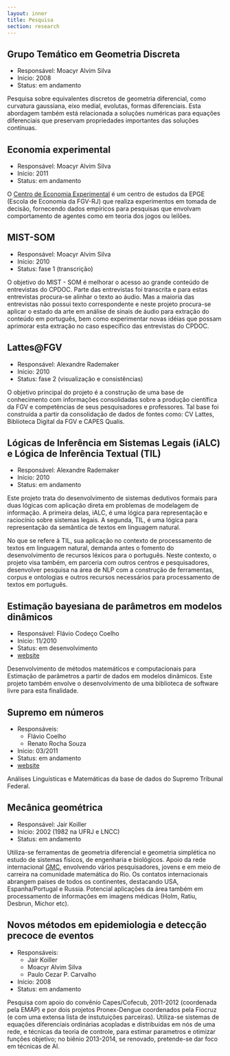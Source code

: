 ```yaml
---
layout: inner
title: Pesquisa
section: research
---
```


## Grupo Temático em Geometria Discreta

- Responsável: Moacyr Alvim Silva
- Início: 2008 
- Status: em andamento

Pesquisa sobre equivalentes discretos de geometria diferencial, como
curvatura gaussiana, eixo medial, evolutas, formas diferenciais. Esta
abordagem também está relacionada a soluções numéricas para equações
diferenciais que preservam propriedades importantes das soluções
contínuas.

## Economia experimental

- Responsável: Moacyr Alvim Silva
- Início: 2011 
- Status: em andamento

O [Centro de Economia Experimental](http://epge.fgv.br/pt/pesquisa/centro-estudos/cee)
é um centro de estudos da EPGE (Escola de Economia da FGV-RJ) que
realiza experimentos em tomada de decisão, fornecendo dados empíricos
para pesquisas que envolvam comportamento de agentes como em teoria
dos jogos ou leilões.

## MIST-SOM

- Responsável: Moacyr Alvim Silva
- Início: 2010
- Status: fase 1 (transcrição)

O objetivo do MIST - SOM é melhorar o acesso ao grande conteúdo de
entrevistas do CPDOC. Parte das entrevistas foi transcrita e para
estas entrevistas procura-se alinhar o texto ao áudio.  Mas a maioria
das entrevistas não possui texto correspondente e neste projeto
procura-se aplicar o estado da arte em análise de sinais de áudio para
extração do conteúdo em português, bem como experimentar novas idéias
que possam aprimorar esta extração no caso específico das entrevistas
do CPDOC.

## Lattes@FGV

- Responsável: Alexandre Rademaker
- Início: 2010
- Status: fase 2 (visualização e consistências)

O objetivo principal do projeto é a construção de uma base de
conhecimento com informações consolidadas sobre a produção científica
da FGV e competências de seus pesquisadores e professores. Tal base
foi construída a partir da consolidação de dados de fontes como: CV
Lattes, Biblioteca Digital da FGV e CAPES Qualis. 

## Lógicas de Inferência em Sistemas Legais (iALC) e Lógica de Inferência Textual (TIL)

- Responsável: Alexandre Rademaker
- Início: 2010
- Status: em andamento

Este projeto trata do desenvolvimento de sistemas dedutivos formais
para duas lógicas com aplicação direta em problemas de modelagem de
informação.  A primeira delas, iALC, é uma lógica para representação e
raciocínio sobre sistemas legais. A segunda, TIL, é uma lógica para
representação da semântica de textos em linguagem natural.

No que se refere à TIL, sua aplicação no contexto de processamento de
textos em linguagem natural, demanda antes o fomento do
desenvolvimento de recursos léxicos para o português. Neste contexto,
o projeto visa também, em parceria com outros centros e pesquisadores,
desenvolver pesquisa na área de NLP com a construção de ferramentas,
corpus e ontologias e outros recursos necessários para processamento
de textos em português. 

## Estimação bayesiana de parâmetros em modelos dinâmicos

- Responsável: Flávio Codeço Coelho
- Início: 11/2010
- Status: em desenvolvimento
- [website](http://code.google.com/p/bayesian-inference)

Desenvolvimento de métodos matemáticos e computacionais para Estimação
de parâmetros a partir de dados em modelos dinâmicos. Este projeto
também envolve o desenvolvimento de uma biblioteca de software livre
para esta finalidade. 

## Supremo em números

- Responsáveis: 
  - Flávio Coelho
  - Renato Rocha Souza
- Início: 03/2011
- Status: em andamento
- [website](http://www.supremoemnumeros.com.br/)

Análises Linguísticas e Matemáticas da base de dados do Supremo
Tribunal Federal.

## Mecânica geométrica

- Responsável: Jair Koiller 
- Início: 2002 (1982 na UFRJ e LNCC)
- Status: em andamento

Utiliza-se ferramentas de geometria diferencial e geometria simplética
no estudo de sistemas fisicos, de engenharia e biológicos. Apoio da
rede internacional [GMC](http://www.gmcnetwork.org), envolvendo vários
pesquisadores, jovens e em meio de carreira na comunidade matemática
do Rio. Os contatos internacionais abrangem paises de todos os
continentes, destacando USA, Espanha/Portugal e Russia.  Potencial
aplicações da área também em processamento de informações em imagens
médicas (Holm, Ratiu, Desbrun, Michor etc).

## Novos métodos em epidemiologia e detecção precoce de eventos

- Responsáveis: 
  - Jair Koiller
  - Moacyr Alvim Silva
  - Paulo Cezar P. Carvalho
- Início: 2008  
- Status: em andamento

Pesquisa com apoio do convênio Capes/Cofecub, 2011-2012 (coordenada
pela EMAP) e por dois projetos Pronex-Dengue coordenados pela Fiocruz
(e com uma extensa lista de instutuições parceiras). Utiliza-se
sistemas de equações diferenciais ordinárias acopladas e distribuidas
em nós de uma rede, e técnicas da teoria de controle, para estimar
parametros e otimizar funções objetivo; no biênio 2013-2014, se
renovado, pretende-se dar foco em técnicas de AI.

